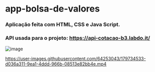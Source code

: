 # app-bolsa-de-valores
### Aplicação feita com HTML, CSS e Java Script.
### API usada para o projeto: https://api-cotacao-b3.labdo.it/

![image](https://user-images.githubusercontent.com/64253043/179732970-c3bb1ccb-3588-44d0-8aa5-db99da570c7c.png)




https://user-images.githubusercontent.com/64253043/179734533-d036a311-9ea1-4ddd-966b-08513e82bb4e.mp4

